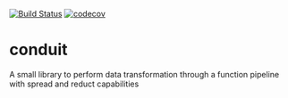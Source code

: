 [![Build Status](https://travis-ci.org/adleroliveira/conduit.svg?branch=master)](https://travis-ci.org/adleroliveira/conduit)
[![codecov](https://codecov.io/gh/adleroliveira/conduit/branch/master/graph/badge.svg)](https://codecov.io/gh/adleroliveira/conduit)
# conduit
A small library to perform data transformation through a function pipeline with spread and reduct capabilities

